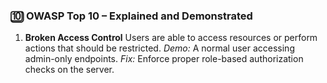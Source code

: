 ### 🔟 OWASP Top 10 – Explained and Demonstrated

1. **Broken Access Control**
   Users are able to access resources or perform actions that should be restricted.
   *Demo:* A normal user accessing admin-only endpoints.
   *Fix:* Enforce proper role-based authorization checks on the server.

